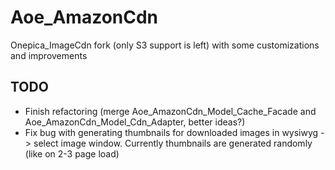 Aoe_AmazonCdn
=============

Onepica_ImageCdn fork (only S3 support is left) with some customizations and improvements

## TODO
- Finish refactoring (merge Aoe_AmazonCdn_Model_Cache_Facade and Aoe_AmazonCdn_Model_Cdn_Adapter, better ideas?)
- Fix bug with generating thumbnails for downloaded images in wysiwyg -> select image window.
Currently thumbnails are generated randomly (like on 2-3 page load)
